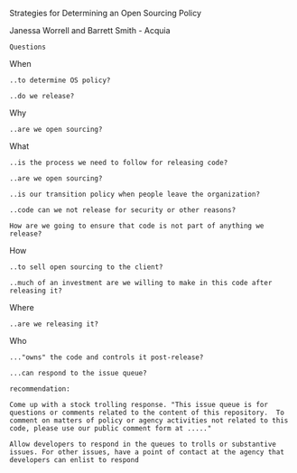 Strategies for Determining an Open Sourcing Policy

Janessa Worrell and Barrett Smith - Acquia



    Questions

When

    ..to determine OS policy?

    ..do we release?


Why

    ..are we open sourcing?


What

    ..is the process we need to follow for releasing code?

    ..are we open sourcing?

    ..is our transition policy when people leave the organization?

    ..code can we not release for security or other reasons?

    How are we going to ensure that code is not part of anything we release?


How

    ..to sell open sourcing to the client?

    ..much of an investment are we willing to make in this code after releasing it?


Where

    ..are we releasing it?


Who

    ..."owns" the code and controls it post-release?

    ...can respond to the issue queue?

    recommendation: 

    Come up with a stock trolling response. "This issue queue is for questions or comments related to the content of this repository.  To comment on matters of policy or agency activities not related to this code, please use our public comment form at ....."

    Allow developers to respond in the queues to trolls or substantive issues. For other issues, have a point of contact at the agency that developers can enlist to respond


